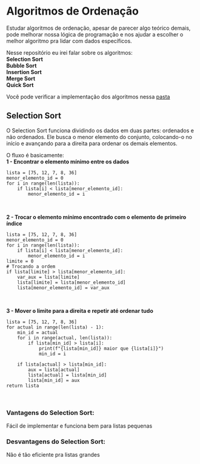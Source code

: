 # Algoritmos de Ordenação
Estudar algoritmos de ordenação, apesar de parecer algo teórico demais, pode melhorar nossa lógica de programação e nos ajudar a escolher o melhor algoritmo pra lidar com dados específicos.

Nesse repositório eu irei falar sobre os algoritmos:\
**Selection Sort**\
**Bubble Sort**\
**Insertion Sort**\
**Merge Sort**\
**Quick Sort**

Você pode verificar a implementação dos algoritmos nessa [pasta](https://github.com/Marcozz-716/algoritmos-de-ordenacao/tree/main/algoritmos)

## Selection Sort
O Selection Sort funciona dividindo os dados em duas partes: ordenados e não ordenados. Ele busca o menor elemento do conjunto, colocando-o no início e avançando para a direita para ordenar os demais elementos. 

O fluxo é basicamente:\
**1 - Encontrar o elemento mínimo entre os dados**
```
lista = [75, 12, 7, 8, 36]
menor_elemento_id = 0
for i in range(len(lista)):
    if lista[i] < lista[menor_elemento_id]:
        menor_elemento_id = i
```
</br>

**2 - Trocar o elemento mínimo encontrado com o elemento de primeiro índice**
```
lista = [75, 12, 7, 8, 36]
menor_elemento_id = 0
for i in range(len(lista)):
    if lista[i] < lista[menor_elemento_id]:
        menor_elemento_id = i
limite = 0
# Trocando a ordem
if lista[limite] > lista[menor_elemento_id]:
    var_aux = lista[limite]
    lista[limite] = lista[menor_elemento_id]
    lista[menor_elemento_id] = var_aux
```
</br>

**3 - Mover o limite para a direita e repetir até ordenar tudo**
```
lista = [75, 12, 7, 8, 36]
for actual in range(len(lista) - 1):
    min_id = actual
    for i in range(actual, len(lista)):
        if lista[min_id] > lista[i]:
            print(f"{lista[min_id]} maior que {lista[i]}")
            min_id = i

    if lista[actual] > lista[min_id]:
        aux = lista[actual] 
        lista[actual] = lista[min_id]
        lista[min_id] = aux
return lista
```
</br>

### Vantagens do Selection Sort: 
Fácil de implementar e funciona bem para listas pequenas
### Desvantagens do Selection Sort: 
Não é tão eficiente pra listas grandes